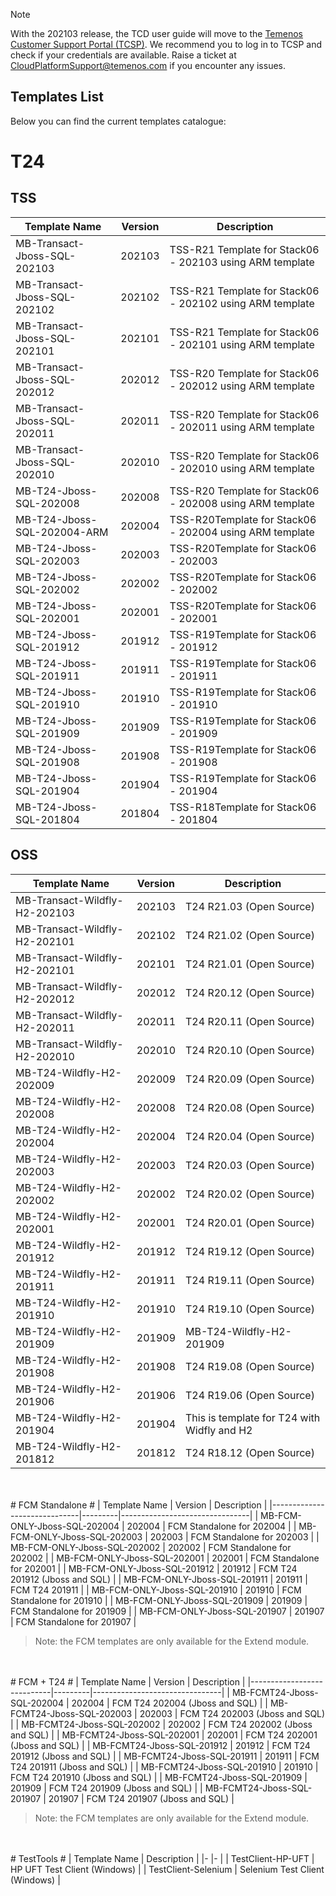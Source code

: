 > [!Note]
>  With the 202103 release, the TCD user guide will move to the [Temenos Customer Support Portal (TCSP)](https://tcsp.temenos.com/TCD/Modules/TemenosContinuousDeployment/Overview/Overview.htm). We recommend you to log in to TCSP and check if your credentials are available. Raise a ticket at [CloudPlatformSupport@temenos.com](CloudPlatformSupport@temenos.com) if you encounter any issues.

## Templates List ##


Below you can find the current templates catalogue: 

# T24   #
## TSS ##
| Template   Name              | Version | Description                                                |
|------------------------------|---------|------------------------------------------------------------|
| MB-Transact-Jboss-SQL-202103 | 202103  | TSS-R21   Template for Stack06 - 202103 using ARM template |
| MB-Transact-Jboss-SQL-202102 | 202102  | TSS-R21   Template for Stack06 - 202102 using ARM template |
| MB-Transact-Jboss-SQL-202101 | 202101  | TSS-R21   Template for Stack06 - 202101 using ARM template |
| MB-Transact-Jboss-SQL-202012 | 202012  | TSS-R20 Template for Stack06 - 202012 using ARM   template |
| MB-Transact-Jboss-SQL-202011 | 202011  | TSS-R20 Template for Stack06 - 202011 using ARM   template |
| MB-Transact-Jboss-SQL-202010 | 202010  | TSS-R20 Template for Stack06 - 202010 using ARM   template |
| MB-T24-Jboss-SQL-202008      | 202008  | TSS-R20 Template for Stack06 - 202008 using ARM   template |
| MB-T24-Jboss-SQL-202004-ARM  | 202004  | TSS-R20Template for Stack06 - 202004 using ARM   template  |
| MB-T24-Jboss-SQL-202003      | 202003  | TSS-R20Template for Stack06 - 202003                       |
| MB-T24-Jboss-SQL-202002      | 202002  | TSS-R20Template for Stack06 - 202002                       |
| MB-T24-Jboss-SQL-202001      | 202001  | TSS-R20Template for Stack06 - 202001                       |
| MB-T24-Jboss-SQL-201912      | 201912  | TSS-R19Template for Stack06 - 201912                       |
| MB-T24-Jboss-SQL-201911      | 201911  | TSS-R19Template for Stack06 - 201911                       |
| MB-T24-Jboss-SQL-201910      | 201910  | TSS-R19Template for Stack06 - 201910                       |
| MB-T24-Jboss-SQL-201909      | 201909  | TSS-R19Template for Stack06 - 201909                       |
| MB-T24-Jboss-SQL-201908      | 201908  | TSS-R19Template for Stack06 - 201908                       |
| MB-T24-Jboss-SQL-201904      | 201904  | TSS-R19Template for Stack06 - 201904                       |
| MB-T24-Jboss-SQL-201804      | 201804  | TSS-R18Template for Stack06 - 201804                       ||

 




## OSS ##
| Template   Name               | Version | Description                                 |
|-------------------------------|---------|---------------------------------------------|
| MB-Transact-Wildfly-H2-202103 | 202103  | T24 R21.03 (Open Source)                    |
| MB-Transact-Wildfly-H2-202101 | 202102  | T24 R21.02 (Open Source)                    |
| MB-Transact-Wildfly-H2-202101 | 202101  | T24 R21.01 (Open Source)                    |
| MB-Transact-Wildfly-H2-202012 | 202012  | T24 R20.12 (Open Source)                    |
| MB-Transact-Wildfly-H2-202011 | 202011  | T24 R20.11 (Open Source)                    |
| MB-Transact-Wildfly-H2-202010 | 202010  | T24 R20.10 (Open Source)                    |
| MB-T24-Wildfly-H2-202009      | 202009  | T24 R20.09 (Open Source)                    |
| MB-T24-Wildfly-H2-202008      | 202008  | T24 R20.08 (Open Source)                    |
| MB-T24-Wildfly-H2-202004      | 202004  | T24 R20.04 (Open Source)                    |
| MB-T24-Wildfly-H2-202003      | 202003  | T24 R20.03 (Open Source)                    |
| MB-T24-Wildfly-H2-202002      | 202002  | T24 R20.02 (Open Source)                    |
| MB-T24-Wildfly-H2-202001      | 202001  | T24 R20.01 (Open Source)                    |
| MB-T24-Wildfly-H2-201912      | 201912  | T24 R19.12 (Open Source)                    |
| MB-T24-Wildfly-H2-201911      | 201911  | T24 R19.11 (Open Source)                    |
| MB-T24-Wildfly-H2-201910      | 201910  | T24 R19.10 (Open Source)                    |
| MB-T24-Wildfly-H2-201909      | 201909  | MB-T24-Wildfly-H2-201909                    |
| MB-T24-Wildfly-H2-201908      | 201908  | T24 R19.08 (Open Source)                    |
| MB-T24-Wildfly-H2-201906      | 201906  | T24 R19.06 (Open Source)                    |
| MB-T24-Wildfly-H2-201904      | 201904  | This is template for T24 with Widfly and H2 |
| MB-T24-Wildfly-H2-201812      | 201812  | T24 R18.12 (Open Source)                    |

 <br>
</br>
# FCM Standalone #
| Template   Name              | Version | Description                    |
|------------------------------|---------|--------------------------------|
| MB-FCM-ONLY-Jboss-SQL-202004 | 202004  | FCM Standalone for 202004      |
| MB-FCM-ONLY-Jboss-SQL-202003 | 202003  | FCM Standalone for 202003      |
| MB-FCM-ONLY-Jboss-SQL-202002 | 202002  | FCM Standalone for 202002      |
| MB-FCM-ONLY-Jboss-SQL-202001 | 202001  | FCM Standalone for 202001      |
| MB-FCM-ONLY-Jboss-SQL-201912 | 201912  | FCM T24 201912 (Jboss and SQL) |
| MB-FCM-ONLY-Jboss-SQL-201911 | 201911  | FCM T24 201911                 |
| MB-FCM-ONLY-Jboss-SQL-201910 | 201910  | FCM Standalone for 201910      |
| MB-FCM-ONLY-Jboss-SQL-201909 | 201909  | FCM Standalone for 201909      |
| MB-FCM-ONLY-Jboss-SQL-201907 | 201907  | FCM Standalone for 201907      |

>Note: the FCM templates are only available for the Extend module.

 <br>
</br>
# FCM + T24 #
| Template   Name            | Version | Description                    |
|----------------------------|---------|--------------------------------|
| MB-FCMT24-Jboss-SQL-202004 | 202004  | FCM T24 202004 (Jboss and SQL) |
| MB-FCMT24-Jboss-SQL-202003 | 202003  | FCM T24 202003 (Jboss and SQL) |
| MB-FCMT24-Jboss-SQL-202002 | 202002  | FCM T24 202002 (Jboss and SQL) |
| MB-FCMT24-Jboss-SQL-202001 | 202001  | FCM T24 202001 (Jboss and SQL) |
| MB-FCMT24-Jboss-SQL-201912 | 201912  | FCM T24 201912 (Jboss and SQL) |
| MB-FCMT24-Jboss-SQL-201911 | 201911  | FCM T24 201911 (Jboss and SQL) |
| MB-FCMT24-Jboss-SQL-201910 | 201910  | FCM T24 201910 (Jboss and SQL) |
| MB-FCMT24-Jboss-SQL-201909 | 201909  | FCM T24 201909 (Jboss and SQL) |
| MB-FCMT24-Jboss-SQL-201907 | 201907  | FCM T24 201907 (Jboss and SQL) |

>Note: the FCM templates are only available for the Extend module.

 <br>
</br>
# TestTools #
| Template   Name 	| Description 	|
|-	|-	|
| TestClient-HP-UFT 	| HP UFT Test Client (Windows) 	|
| TestClient-Selenium 	| Selenium Test Client (Windows) 	|

